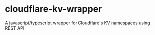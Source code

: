 # cloudflare-kv-wrapper
A javascript/typescript wrapper for Cloudflare's KV namespaces using REST API
